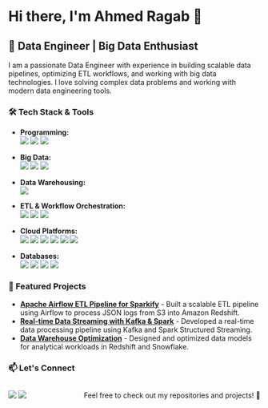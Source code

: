 # Hi there, I'm Ahmed Ragab 👋

## 🚀 Data Engineer | Big Data Enthusiast

I am a passionate Data Engineer with experience in building scalable data pipelines, optimizing ETL workflows, and working with big data technologies. I love solving complex data problems and working with modern data engineering tools.

### 🛠 Tech Stack & Tools

- **Programming:** <br>
  <img src="https://img.shields.io/badge/Python-3776AB?style=flat&logo=python&logoColor=white"> 
  <img src="https://img.shields.io/badge/SQL-4479A1?style=flat&logo=postgresql&logoColor=white"> 
  <img src="https://img.shields.io/badge/Scala-DC322F?style=flat&logo=scala&logoColor=white">

- **Big Data:** <br>
  <img src="https://img.shields.io/badge/Apache%20Spark-E25A1C?style=flat&logo=apachespark&logoColor=white"> 
  <img src="https://img.shields.io/badge/Apache%20Hadoop-66CCFF?style=flat&logo=apachehadoop&logoColor=black"> 
  <img src="https://img.shields.io/badge/Apache%20Hive-FDEE21?style=flat&logo=apachehive&logoColor=black">

- **Data Warehousing:** <br>
  <img src="https://img.shields.io/badge/Amazon%20Redshift-8C4FFF?style=flat&logo=amazonaws&logoColor=white">

- **ETL & Workflow Orchestration:** <br>
  <img src="https://img.shields.io/badge/Apache%20Airflow-017CEE?style=flat&logo=apacheairflow&logoColor=white"> 
  <img src="https://img.shields.io/badge/Apache%20Oozie-FF6F00?style=flat"> 
  <img src="https://img.shields.io/badge/Apache%20NiFi-0078D4?style=flat">

- **Cloud Platforms:** <br>
  <img src="https://img.shields.io/badge/AWS-232F3E?style=flat&logo=amazonaws&logoColor=white"> 
  <img src="https://img.shields.io/badge/Redshift-8C4FFF?style=flat&logo=amazonaws&logoColor=white"> 
  <img src="https://img.shields.io/badge/S3-569A31?style=flat&logo=amazons3&logoColor=white"> 
  <img src="https://img.shields.io/badge/Lambda-FF9900?style=flat&logo=awslambda&logoColor=white"> 
  <img src="https://img.shields.io/badge/Glue-5A29E4?style=flat&logo=apachehive&logoColor=white"> 
  <img src="https://img.shields.io/badge/EMR-232F3E?style=flat&logo=amazonaws&logoColor=white">

- **Databases:** <br>
  <img src="https://img.shields.io/badge/PostgreSQL-316192?style=flat&logo=postgresql&logoColor=white"> 
  <img src="https://img.shields.io/badge/MySQL-4479A1?style=flat&logo=mysql&logoColor=white"> 
  <img src="https://img.shields.io/badge/MongoDB-47A248?style=flat&logo=mongodb&logoColor=white"> 
  <img src="https://img.shields.io/badge/Apache%20Cassandra-1287B1?style=flat&logo=apachecassandra&logoColor=white">

### 📌 Featured Projects

- **[Apache Airflow ETL Pipeline for Sparkify](#)** - Built a scalable ETL pipeline using Airflow to process JSON logs from S3 into Amazon Redshift.
- **[Real-time Data Streaming with Kafka & Spark](#)** - Developed a real-time data processing pipeline using Kafka and Spark Structured Streaming.
- **[Data Warehouse Optimization](#)** - Designed and optimized data models for analytical workloads in Redshift and Snowflake.

### 📫 Let's Connect

<div style="display: flex; justify-content: space-between; align-items: center;">
  <div>
    <a href="https://www.linkedin.com/in/ahmedragab-aq/"><img src="https://img.shields.io/badge/LinkedIn-0077B5?style=flat&logo=linkedin&logoColor=white"></a>
    <a href="https://github.com/AhmedRagab01"><img src="https://img.shields.io/badge/GitHub-181717?style=flat&logo=github&logoColor=white"></a>
  </div>

Feel free to check out my repositories and projects! 🚀

